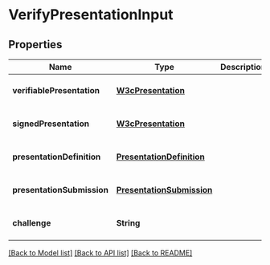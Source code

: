 # VerifyPresentationInput

## Properties

| Name                       | Type                                                    | Description | Notes                        |
| -------------------------- | ------------------------------------------------------- | ----------- | ---------------------------- |
| **verifiablePresentation** | [**W3cPresentation**](W3cPresentation.md)               |             | [optional] [default to null] |
| **signedPresentation**     | [**W3cPresentation**](W3cPresentation.md)               |             | [optional] [default to null] |
| **presentationDefinition** | [**PresentationDefinition**](PresentationDefinition.md) |             | [optional] [default to null] |
| **presentationSubmission** | [**PresentationSubmission**](PresentationSubmission.md) |             | [optional] [default to null] |
| **challenge**              | **String**                                              |             | [optional] [default to null] |

[[Back to Model list]](../README.md#documentation-for-models) [[Back to API list]](../README.md#documentation-for-api-endpoints) [[Back to README]](../README.md)
